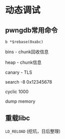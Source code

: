 # 动态调试

## pwngdb常用命令

`b *$rebase(0xabc) `

bins - chunk回收信息

heap - chunk信息

canary - TLS

search -8 0x12345678

cyclic 1000

dump memory


## 重载libc

 `LD_RELOAD` (挖坑，日后整理)

